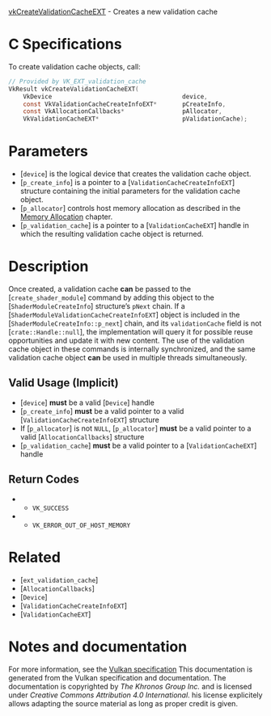 [vkCreateValidationCacheEXT](https://www.khronos.org/registry/vulkan/specs/1.3-extensions/man/html/vkCreateValidationCacheEXT.html) - Creates a new validation cache

# C Specifications
To create validation cache objects, call:
```c
// Provided by VK_EXT_validation_cache
VkResult vkCreateValidationCacheEXT(
    VkDevice                                    device,
    const VkValidationCacheCreateInfoEXT*       pCreateInfo,
    const VkAllocationCallbacks*                pAllocator,
    VkValidationCacheEXT*                       pValidationCache);
```

# Parameters
- [`device`] is the logical device that creates the validation cache object.
- [`p_create_info`] is a pointer to a [`ValidationCacheCreateInfoEXT`] structure containing the initial parameters for the validation cache object.
- [`p_allocator`] controls host memory allocation as described in the [Memory Allocation](https://www.khronos.org/registry/vulkan/specs/1.3-extensions/html/vkspec.html#memory-allocation) chapter.
- [`p_validation_cache`] is a pointer to a [`ValidationCacheEXT`] handle in which the resulting validation cache object is returned.

# Description
Once created, a validation cache  **can**  be passed to the
[`create_shader_module`] command by adding this object to the
[`ShaderModuleCreateInfo`] structure’s `pNext` chain.
If a [`ShaderModuleValidationCacheCreateInfoEXT`] object is included in
the [`ShaderModuleCreateInfo::p_next`] chain, and its
`validationCache` field is not [`crate::Handle::null`], the implementation
will query it for possible reuse opportunities and update it with new
content.
The use of the validation cache object in these commands is internally
synchronized, and the same validation cache object  **can**  be used in multiple
threads simultaneously.
## Valid Usage (Implicit)
-  [`device`] **must**  be a valid [`Device`] handle
-  [`p_create_info`] **must**  be a valid pointer to a valid [`ValidationCacheCreateInfoEXT`] structure
-    If [`p_allocator`] is not `NULL`, [`p_allocator`] **must**  be a valid pointer to a valid [`AllocationCallbacks`] structure
-  [`p_validation_cache`] **must**  be a valid pointer to a [`ValidationCacheEXT`] handle

## Return Codes
*   - `VK_SUCCESS` 
*   - `VK_ERROR_OUT_OF_HOST_MEMORY`

# Related
- [`ext_validation_cache`]
- [`AllocationCallbacks`]
- [`Device`]
- [`ValidationCacheCreateInfoEXT`]
- [`ValidationCacheEXT`]

# Notes and documentation
For more information, see the [Vulkan specification](https://www.khronos.org/registry/vulkan/specs/1.3-extensions/html/vkspec.html)
This documentation is generated from the Vulkan specification and documentation.
The documentation is copyrighted by *The Khronos Group Inc.* and is licensed under *Creative Commons Attribution 4.0 International*.
his license explicitely allows adapting the source material as long as proper credit is given.
        